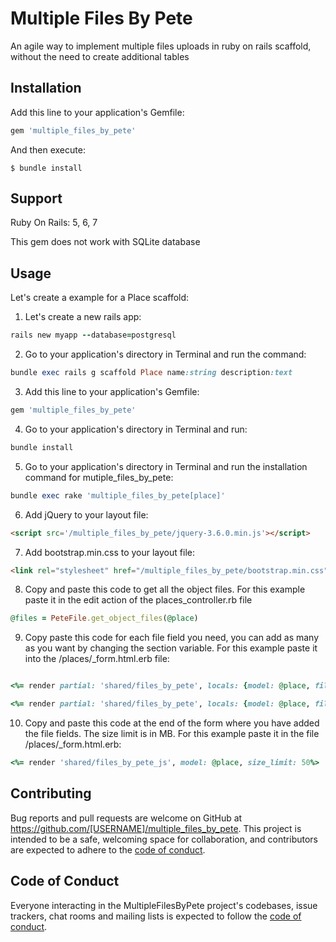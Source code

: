 # Multiple Files By Pete

An agile way to implement multiple files uploads in ruby on rails scaffold, without the need to create additional tables


## Installation

Add this line to your application's Gemfile:

```ruby
gem 'multiple_files_by_pete'
```

And then execute:

    $ bundle install

## Support

Ruby On Rails: 5, 6, 7

This gem does not work with SQLite database

## Usage
Let's create a example for a Place scaffold:

1. Let's create a new rails app:

```ruby
rails new myapp --database=postgresql
```

2. Go to your application's directory in Terminal and run the command:

```ruby
bundle exec rails g scaffold Place name:string description:text
```

3. Add this line to your application's Gemfile:

```ruby
gem 'multiple_files_by_pete'
```

4. Go to your application's directory in Terminal and run:

```ruby
bundle install
```

5. Go to your application's directory in Terminal and run the installation command for mutiple_files_by_pete:

```ruby
bundle exec rake 'multiple_files_by_pete[place]'
```

6. Add jQuery to your layout file:

```html
<script src='/multiple_files_by_pete/jquery-3.6.0.min.js'></script>
```

7. Add bootstrap.min.css to your layout file:

```html
<link rel="stylesheet" href="/multiple_files_by_pete/bootstrap.min.css">
```

8. Copy and paste this code to get all the object files. For this example paste it in the edit action of the places_controller.rb file

```ruby
@files = PeteFile.get_object_files(@place)
```

9. Copy paste this code for each file field you need, you can add as many as you want by changing the section variable. For this example paste it into the /places/_form.html.erb file:

```ruby

<%= render partial: 'shared/files_by_pete', locals: {model: @place, files: @files, section: 'legal_files' ,label: 'Upload legal files'}  %>

<%= render partial: 'shared/files_by_pete', locals: {model: @place, files: @files, section: 'extra_files' ,label: 'Upload extra files'}  %>

```

10. Copy and paste this code at the end of the form where you have added the file fields. The size limit is in MB. For this example paste it in the file /places/_form.html.erb:

```ruby
<%= render 'shared/files_by_pete_js', model: @place, size_limit: 50%>
```


## Contributing

Bug reports and pull requests are welcome on GitHub at https://github.com/[USERNAME]/multiple_files_by_pete. This project is intended to be a safe, welcoming space for collaboration, and contributors are expected to adhere to the [code of conduct](https://github.com/[USERNAME]/multiple_files_by_pete/blob/master/CODE_OF_CONDUCT.md).

## Code of Conduct

Everyone interacting in the MultipleFilesByPete project's codebases, issue trackers, chat rooms and mailing lists is expected to follow the [code of conduct](https://github.com/[USERNAME]/multiple_files_by_pete/blob/master/CODE_OF_CONDUCT.md).
